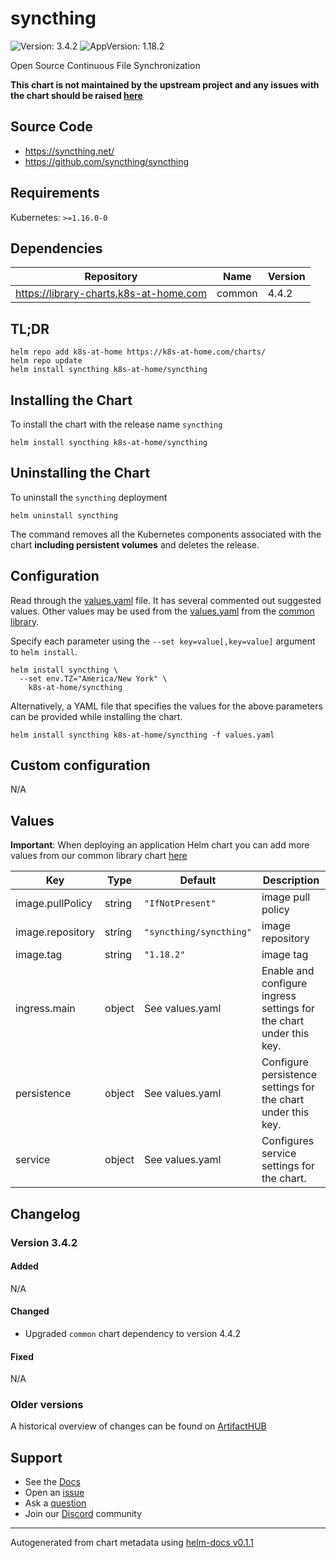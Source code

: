 # syncthing

![Version: 3.4.2](https://img.shields.io/badge/Version-3.4.2-informational?style=flat-square) ![AppVersion: 1.18.2](https://img.shields.io/badge/AppVersion-1.18.2-informational?style=flat-square)

Open Source Continuous File Synchronization

**This chart is not maintained by the upstream project and any issues with the chart should be raised [here](https://github.com/k8s-at-home/charts/issues/new/choose)**

## Source Code

* <https://syncthing.net/>
* <https://github.com/syncthing/syncthing>

## Requirements

Kubernetes: `>=1.16.0-0`

## Dependencies

| Repository | Name | Version |
|------------|------|---------|
| https://library-charts.k8s-at-home.com | common | 4.4.2 |

## TL;DR

```console
helm repo add k8s-at-home https://k8s-at-home.com/charts/
helm repo update
helm install syncthing k8s-at-home/syncthing
```

## Installing the Chart

To install the chart with the release name `syncthing`

```console
helm install syncthing k8s-at-home/syncthing
```

## Uninstalling the Chart

To uninstall the `syncthing` deployment

```console
helm uninstall syncthing
```

The command removes all the Kubernetes components associated with the chart **including persistent volumes** and deletes the release.

## Configuration

Read through the [values.yaml](./values.yaml) file. It has several commented out suggested values.
Other values may be used from the [values.yaml](https://github.com/k8s-at-home/library-charts/tree/main/charts/stable/common/values.yaml) from the [common library](https://github.com/k8s-at-home/library-charts/tree/main/charts/stable/common).

Specify each parameter using the `--set key=value[,key=value]` argument to `helm install`.

```console
helm install syncthing \
  --set env.TZ="America/New York" \
    k8s-at-home/syncthing
```

Alternatively, a YAML file that specifies the values for the above parameters can be provided while installing the chart.

```console
helm install syncthing k8s-at-home/syncthing -f values.yaml
```

## Custom configuration

N/A

## Values

**Important**: When deploying an application Helm chart you can add more values from our common library chart [here](https://github.com/k8s-at-home/library-charts/tree/main/charts/stable/common)

| Key | Type | Default | Description |
|-----|------|---------|-------------|
| image.pullPolicy | string | `"IfNotPresent"` | image pull policy |
| image.repository | string | `"syncthing/syncthing"` | image repository |
| image.tag | string | `"1.18.2"` | image tag |
| ingress.main | object | See values.yaml | Enable and configure ingress settings for the chart under this key. |
| persistence | object | See values.yaml | Configure persistence settings for the chart under this key. |
| service | object | See values.yaml | Configures service settings for the chart. |

## Changelog

### Version 3.4.2

#### Added

N/A

#### Changed

* Upgraded `common` chart dependency to version 4.4.2

#### Fixed

N/A

### Older versions

A historical overview of changes can be found on [ArtifactHUB](https://artifacthub.io/packages/helm/k8s-at-home/syncthing?modal=changelog)

## Support

- See the [Docs](https://docs.k8s-at-home.com/our-helm-charts/getting-started/)
- Open an [issue](https://github.com/k8s-at-home/charts/issues/new/choose)
- Ask a [question](https://github.com/k8s-at-home/organization/discussions)
- Join our [Discord](https://discord.gg/sTMX7Vh) community

----------------------------------------------
Autogenerated from chart metadata using [helm-docs v0.1.1](https://github.com/k8s-at-home/helm-docs/releases/v0.1.1)
